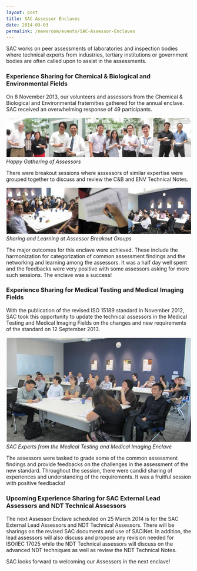 ```yaml
---
layout: post
title: SAC Assessor Enclaves
date: 2014-03-03
permalink: /newsroom/events/SAC-Assessor-Enclaves
---
```


SAC works on peer assessments of laboratories and inspection bodies where technical experts from industries, tertiary institutions or government bodies are often called upon to assist in the assessments.

### Experience Sharing for Chemical & Biological and Environmental Fields

On 8 November 2013, our volunteers and assessors from the Chemical & Biological and Environmental fraternities gathered for the annual enclave. SAC received an overwhelming response of 49 participants.

![Happy-Gatherring-Of-Assessor](/images/press-release/photos/Happy-Gathering-of-Assessors.jpg)  
_Happy Gathering of Assessors_

There were breakout sessions where assessors of similar expertise were grouped together to discuss and review the C&B and ENV Technical Notes.

![Breakout-Groups](/images/press-release/photos/Breakout-Groups.jpg)  
_Sharing and Learning at Assessor Breakout Groups_

The major outcomes for this enclave were achieved. These include the harmonization for categorization of common assessment findings and the networking and learning among the assessors. It was a half day well spent and the feedbacks were very positive with some assessors asking for more such sessions. The enclave was a success!

### Experience Sharing for Medical Testing and Medical Imaging Fields
With the publication of the revised ISO 15189 standard in November 2012, SAC took this opportunity to update the technical assessors in the Medical Testing and Medical Imaging Fields on the changes and new requirements of the standard on 12 September 2013.

![SAC-Experts](/images/press-release/photos/SAC-Experts.jpg)  
_SAC Experts from the Medical Testing and Medical Imaging Enclave_

The assessors were tasked to grade some of the common assessment findings and provide feedbacks on the challenges in the assessment of the new standard.  Throughout the session, there were candid sharing of experiences and understanding of the requirements. It was a fruitful session with positive feedbacks!

### Upcoming Experience Sharing for SAC External Lead Assessors and NDT Technical Assessors

The next Assessor Enclave scheduled on 25 March 2014 is for the SAC External Lead Assessors and NDT Technical Assessors.  There will be sharings on the revised SAC documents and use of SACiNet.  In addition, the lead assessors will also discuss and propose any revision needed for ISO/IEC 17025 while the NDT Technical assessors will discuss on the advanced NDT techniques as well as review the NDT Technical Notes.   

SAC looks forward to welcoming our Assessors in the next enclave!  
